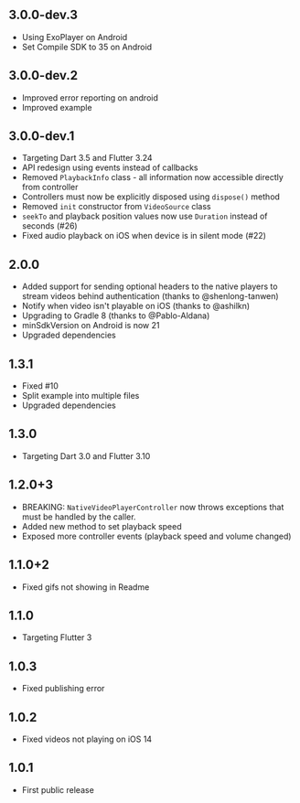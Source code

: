 ## 3.0.0-dev.3

- Using ExoPlayer on Android
- Set Compile SDK to 35 on Android

## 3.0.0-dev.2

- Improved error reporting on android
- Improved example

## 3.0.0-dev.1

- Targeting Dart 3.5 and Flutter 3.24
- API redesign using events instead of callbacks
- Removed `PlaybackInfo` class - all information now accessible directly from controller
- Controllers must now be explicitly disposed using `dispose()` method
- Removed `init` constructor from `VideoSource` class
- `seekTo` and playback position values now use `Duration` instead of seconds (#26)
- Fixed audio playback on iOS when device is in silent mode (#22)

## 2.0.0

- Added support for sending optional headers to the native players to stream videos behind authentication (thanks to @shenlong-tanwen)
- Notify when video isn't playable on iOS (thanks to @ashilkn)
- Upgrading to Gradle 8 (thanks to @Pablo-Aldana)
- minSdkVersion on Android is now 21
- Upgraded dependencies

## 1.3.1

- Fixed #10 
- Split example into multiple files 
- Upgraded dependencies 

## 1.3.0

- Targeting Dart 3.0 and Flutter 3.10

## 1.2.0+3

- BREAKING: `NativeVideoPlayerController` now throws exceptions that must be handled by the caller.
- Added new method to set playback speed
- Exposed more controller events (playback speed and volume changed)

## 1.1.0+2

- Fixed gifs not showing in Readme

## 1.1.0

- Targeting Flutter 3

## 1.0.3

- Fixed publishing error

## 1.0.2 

- Fixed videos not playing on iOS 14

## 1.0.1

- First public release
